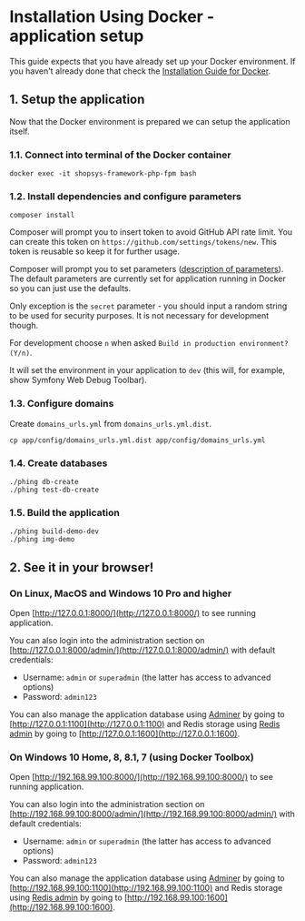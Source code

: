 # Installation Using Docker - application setup

This guide expects that you have already set up your Docker environment.
If you haven't already done that check the [Installation Guide for Docker](./installation-using-docker.md).

## 1. Setup the application
Now that the Docker environment is prepared we can setup the application itself.

### 1.1. Connect into terminal of the Docker container
```
docker exec -it shopsys-framework-php-fpm bash
```

### 1.2. Install dependencies and configure parameters
```
composer install
```

Composer will prompt you to insert token to avoid GitHub API rate limit. You can create this token on `https://github.com/settings/tokens/new`.
This token is reusable so keep it for further usage.

Composer will prompt you to set parameters ([description of parameters](../../introduction/installation-guide.md#2-install-dependencies-and-configure-parameters)).
The default parameters are currently set for application running in Docker so you can just use the defaults.

Only exception is the `secret` parameter - you should input a random string to be used for security purposes.
It is not necessary for development though.

For development choose `n` when asked `Build in production environment? (Y/n)`.

It will set the environment in your application to `dev` (this will, for example, show Symfony Web Debug Toolbar).

### 1.3. Configure domains
Create `domains_urls.yml` from `domains_urls.yml.dist`.

```
cp app/config/domains_urls.yml.dist app/config/domains_urls.yml
```

### 1.4. Create databases
```
./phing db-create
./phing test-db-create
```

### 1.5. Build the application
```
./phing build-demo-dev
./phing img-demo
```

## 2. See it in your browser!

### On Linux, MacOS and Windows 10 Pro and higher
Open [http://127.0.0.1:8000/](http://127.0.0.1:8000/) to see running application.

You can also login into the administration section on [http://127.0.0.1:8000/admin/](http://127.0.0.1:8000/admin/) with default credentials:
* Username: `admin` or `superadmin` (the latter has access to advanced options)
* Password: `admin123`

You can also manage the application database using [Adminer](https://www.adminer.org) by going to [http://127.0.0.1:1100](http://127.0.0.1:1100)
and Redis storage using [Redis admin](https://github.com/ErikDubbelboer/phpRedisAdmin) by going to [http://127.0.0.1:1600](http://127.0.0.1:1600).

### On Windows 10 Home, 8, 8.1, 7 (using Docker Toolbox)
Open [http://192.168.99.100:8000/](http://192.168.99.100:8000/) to see running application.

You can also login into the administration section on [http://192.168.99.100:8000/admin/](http://192.168.99.100:8000/admin/) with default credentials:
* Username: `admin` or `superadmin` (the latter has access to advanced options)
* Password: `admin123`

You can also manage the application database using [Adminer](https://www.adminer.org) by going to [http://192.168.99.100:1100](http://192.168.99.100:1100)
and Redis storage using [Redis admin](https://github.com/ErikDubbelboer/phpRedisAdmin) by going to [http://192.168.99.100:1600](http://192.168.99.100:1600).
